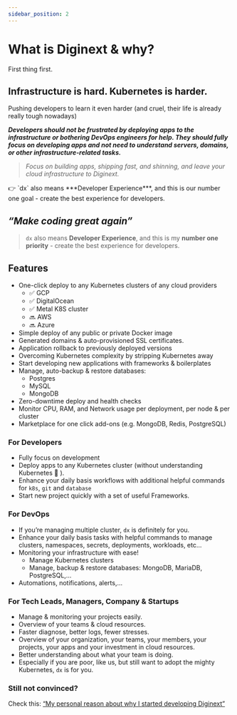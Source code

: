 ```yaml
---
sidebar_position: 2
---
```


# What is Diginext & why?

First thing first.

## Infrastructure is hard. Kubernetes is harder.

Pushing developers to learn it even harder (and cruel, their life is already really tough nowadays)

***Developers should not be frustrated by deploying apps to the infrastructure or bothering DevOps engineers for help. They should fully focus on developing apps and not need to understand servers, domains, or other infrastructure-related tasks.***

> *Focus on building apps, shipping fast, and shinning, and leave your cloud infrastructure to Diginext.*
> 

<aside>
👉 `dx` also means ***Developer Experience***, and this is our number one goal - create the best experience for developers.

</aside>

## *“Make coding great again”*

> `dx` also means **Developer Experience**, and this is my **number one priority** - create the best experience for developers.
> 

## Features

- One-click deploy to any Kubernetes clusters of any cloud providers
    - ✅ GCP
    - ✅ DigitalOcean
    - ✅ Metal K8S cluster
    - 🔜 AWS
    - 🔜 Azure
- Simple deploy of any public or private Docker image
- Generated domains & auto-provisioned SSL certificates.
- Application rollback to previously deployed versions
- Overcoming Kubernetes complexity by stripping Kubernetes away
- Start developing new applications with frameworks & boilerplates
- Manage, auto-backup & restore databases:
    - Postgres
    - MySQL
    - MongoDB
- Zero-downtime deploy and health checks
- Monitor CPU, RAM, and Network usage per deployment, per node & per cluster
- Marketplace for one click add-ons (e.g. MongoDB, Redis, PostgreSQL)

### For Developers

- Fully focus on development
- Deploy apps to any Kubernetes cluster (without understanding Kubernetes 🤯 ).
- Enhance your daily basis workflows with additional helpful commands for `k8s`, `git` and `database`
- Start new project quickly with a set of useful Frameworks.

### For DevOps

- If you’re managing multiple cluster, `dx` is definitely for you.
- Enhance your daily basis tasks with helpful commands to manage clusters, namespaces, secrets, deployments, workloads, etc…
- Monitoring your infrastructure with ease!
    - Manage Kubernetes clusters
    - Manage, backup & restore databases: MongoDB, MariaDB, PostgreSQL,…
- Automations, notifications, alerts,…

### For Tech Leads, Managers, Company & Startups

- Manage & monitoring your projects easily.
- Overview of your teams & cloud resources.
- Faster diagnose, better logs, fewer stresses.
- Overview of your organization, your teams, your members, your projects, your apps and your investment in cloud resources.
- Better understanding about what your team is doing.
- Especially if you are poor, like us, but still want to adopt the mighty Kubernetes, `dx` is for you.

### Still not convinced?

Check this: [“My personal reason about why I started developing Diginext”](About%20&%20credits%20e057788cfc6e451dabbae4817657c5a7.md)